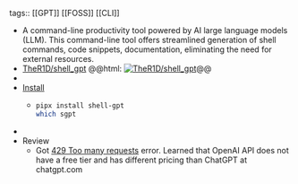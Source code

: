 tags:: [[GPT]] [[FOSS]] [[CLI]]

- A command-line productivity tool powered by AI large language models (LLM). This command-line tool offers streamlined generation of shell commands, code snippets, documentation, eliminating the need for external resources.
- [TheR1D/shell_gpt](https://github.com/TheR1D/shell_gpt)
  @@html: <a href="https://github.com/TheR1D/shell_gpt/"><img src="https://github-readme-stats-astronomer.vercel.app/api/pin/?username=TheR1D&repo=shell_gpt&theme=tokyonight" alt="TheR1D/shell_gpt"/></a>@@
-
- [Install](https://github.com/TheR1D/shell_gpt#installation)
	- ```bash
	  pipx install shell-gpt
	  which sgpt
	  ```
-
- Review
	- Got [429 Too many requests](https://github.com/TheR1D/shell_gpt/wiki#429-too-many-requests) error. Learned that OpenAI API does not have a free tier and has different pricing than ChatGPT at chatgpt.com